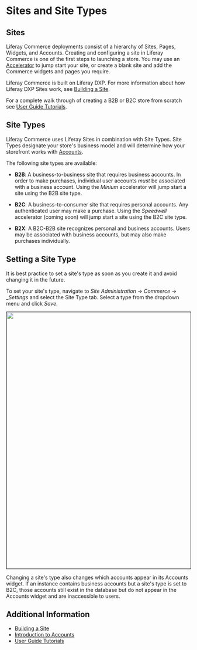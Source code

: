 # Sites and Site Types

## Sites

Liferay Commerce deployments consist of a hierarchy of Sites, Pages, Widgets, and Accounts. Creating and configuring a site in Liferay Commerce is one of the first steps to launching a store. You may use an [Accelerator]() to jump start your site, or create a blank site and add the Commerce widgets and pages you require.

Liferay Commerce is built on Liferay DXP. For more information about how Liferay DXP Sites work, see [Building a Site](https://help.liferay.com/hc/en-us/articles/360018171231-Building-a-Site).

For a complete walk through of creating a B2B or B2C store from scratch see [User Guide Tutorials]().

## Site Types

Liferay Commerce uses Liferay Sites in combination with Site Types. Site Types designate your store's business model and will determine how your storefront works with [Accounts](../../../customers/account-management/introduction-to-accounts/README.md).

The following site types are available:

* **B2B**: A business-to-business site that requires business accounts. In order to make purchases, individual user accounts _must_ be associated with a business account. Using the _Minium_ accelerator will jump start a site using the B2B site type.

* **B2C**: A business-to-consumer site that requires personal accounts. Any authenticated user may make a purchase. Using the _Speedwell_ accelerator (coming soon) will jump start a site using the B2C site type.

* **B2X**: A B2C-B2B site recognizes personal and business accounts. Users may be associated with business accounts, but may also make purchases individually.

## Setting a Site Type

It is best practice to set a site's type as soon as you create it and avoid changing it in the future.

To set your site's type, navigate to _Site Administration_ → _Commerce_ → __Settings_ and select the Site Type tab. Select a type from the dropdown menu and click _Save_.

<img src="./images/01.png" width="700px" style="border: #000000 1px solid;">

Changing a site's type also changes which accounts appear in its Accounts widget. If an instance contains business accounts but a site's type is set to B2C, those accounts still exist in the database but do not appear in the Accounts widget and are inaccessible to users.

## Additional Information

* [Building a Site](https://help.liferay.com/hc/en-us/articles/360018171231-Building-a-Site)
* [Introduction to Accounts](../../../customers/account-management/introduction-to-accounts/README.md)
* [User Guide Tutorials]()
